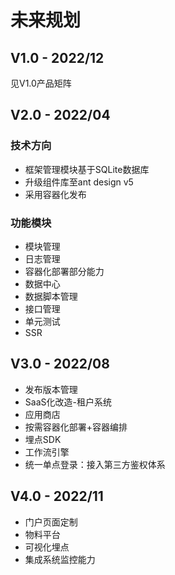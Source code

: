 # 未来规划

## V1.0 - 2022/12

见V1.0产品矩阵


## V2.0 - 2022/04

### 技术方向
- 框架管理模块基于SQLite数据库
- 升级组件库至ant design v5
- 采用容器化发布

### 功能模块
- 模块管理
- 日志管理
- 容器化部署部分能力
- 数据中心
- 数据脚本管理
- 接口管理
- 单元测试
- SSR


## V3.0 - 2022/08
- 发布版本管理
- SaaS化改造-租户系统
- 应用商店
- 按需容器化部署+容器编排
- 埋点SDK
- 工作流引擎
- 统一单点登录：接入第三方鉴权体系

## V4.0 - 2022/11
- 门户页面定制
- 物料平台
- 可视化埋点
- 集成系统监控能力